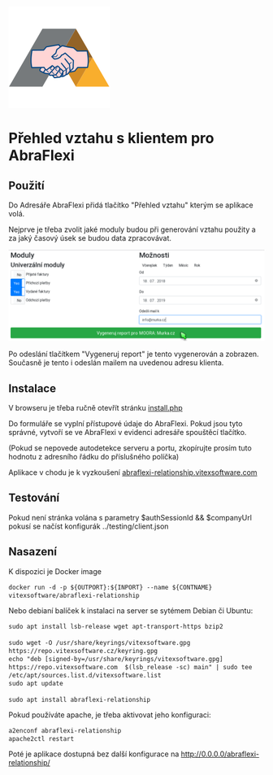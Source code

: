 ![project logo](project-logo.png?raw=true)

Přehled vztahu s klientem pro AbraFlexi
=======================================

Použití
-------

Do Adresáře AbraFlexi přidá tlačítko "Přehled vztahu" kterým se aplikace volá.

Nejprve je třeba zvolit jaké moduly budou při generování vztahu použity a za
jaký časový úsek se budou data zpracovávat.

![settings](settings.png?raw=true)

Po odeslání tlačítkem "Vygeneruj report" je tento vygenerován a zobrazen. 
Současně je tento i odeslán mailem na uvedenou adresu klienta.

Instalace
---------

V browseru je třeba ručně otevřít stránku [install.php](src/install.php)

Do formuláře se vyplní přístupové údaje do AbraFlexi. 
Pokud jsou tyto správné, vytvoří se ve AbraFlexi v evidenci adresáře spouštěcí tlačítko.

(Pokud se nepovede autodetekce serveru a portu, zkopírujte prosím tuto hodnotu z adresního řádku do příslušného políčka)

Aplikace v chodu je k vyzkoušení [abraflexi-relationship.vitexsoftware.com](https://abraflexi-relationship.vitexsoftware.com/)

Testování
---------

Pokud není stránka volána s parametry $authSessionId && $companyUrl pokusí se načíst konfigurák ../testing/client.json

Nasazení
--------

K dispozici je Docker image

```
docker run -d -p ${OUTPORT}:${INPORT} --name ${CONTNAME} vitexsoftware/abraflexi-relationship
```

Nebo debianí balíček k instalaci na server se sytémem Debian či Ubuntu:

```
sudo apt install lsb-release wget apt-transport-https bzip2

sudo wget -O /usr/share/keyrings/vitexsoftware.gpg https://repo.vitexsoftware.cz/keyring.gpg
echo "deb [signed-by=/usr/share/keyrings/vitexsoftware.gpg]  https://repo.vitexsoftware.com  $(lsb_release -sc) main" | sudo tee /etc/apt/sources.list.d/vitexsoftware.list
sudo apt update

sudo apt install abraflexi-relationship
```

Pokud používáte apache, je třeba aktivovat jeho konfiguraci:

```
a2enconf abraflexi-relationship
apache2ctl restart
```

Poté je aplikace dostupná bez další konfigurace na http://0.0.0.0/abraflexi-relationship/
